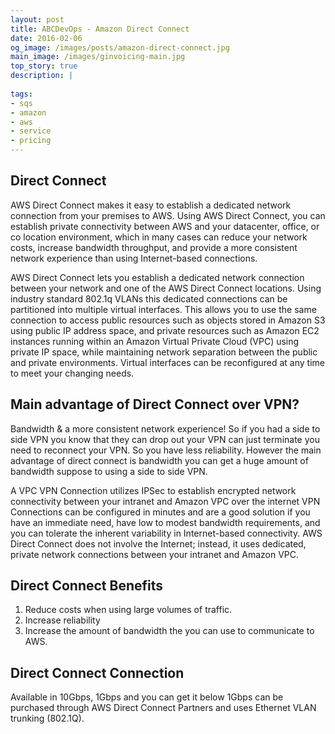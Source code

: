 ```yaml
---
layout: post
title: ABCDevOps - Amazon Direct Connect
date: 2016-02-06
og_image: /images/posts/amazon-direct-connect.jpg
main_image: /images/ginvoicing-main.jpg
top_story: true
description: |
  
tags:
- sqs
- amazon
- aws
- service
- pricing
---
```


## Direct Connect

AWS Direct Connect makes it easy to establish a dedicated network connection from your premises to AWS. Using AWS Direct Connect, you can establish private connectivity between AWS and your datacenter, office, or co location environment, which in many cases can reduce your network costs, increase bandwidth throughput, and provide a more consistent network experience than using Internet-based connections.

AWS Direct Connect lets you establish a dedicated network connection between your network and one of the AWS Direct Connect locations. Using industry standard 802.1q VLANs this dedicated connections can be partitioned into multiple virtual interfaces. This allows you to use the same connection to access public resources such as objects stored in Amazon S3 using public IP address space, and private resources such as Amazon EC2 instances running within an Amazon Virtual Private Cloud (VPC) using private IP space, while maintaining network separation between the public and private environments. Virtual interfaces can be reconfigured at any time to meet your changing needs.


## Main advantage of Direct Connect over VPN?

Bandwidth & a more consistent network experience! So if you had a side to side VPN you know that they can drop out your VPN can just terminate you need to reconnect your VPN. So you have less reliability. However the main advantage of direct connect is bandwidth you can get a huge amount of bandwidth suppose to using a side to side VPN.

A VPC VPN Connection utilizes IPSec to establish encrypted network connectivity between your intranet and Amazon VPC over the internet VPN Connections can be configured in minutes and are a good solution if you have an immediate need, have low to modest bandwidth requirements, and you can tolerate the inherent variability in Internet-based connectivity. AWS Direct Connect does not involve the Internet; instead, it uses dedicated, private network connections between your intranet and Amazon VPC.

## Direct Connect Benefits

1. Reduce costs when using large volumes of traffic.
2. Increase reliability
3. Increase the amount of bandwidth the you can use to communicate to AWS.

## Direct Connect Connection

Available in 10Gbps, 1Gbps and you can get it below 1Gbps can be purchased through AWS Direct Connect Partners and uses Ethernet VLAN trunking (802.1Q).